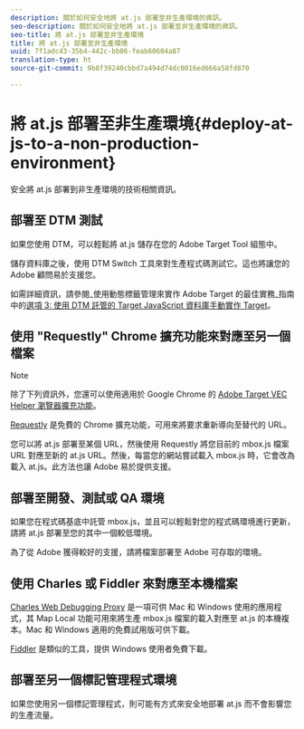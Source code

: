 ```yaml
---
description: 關於如何安全地將 at.js 部署至非生產環境的資訊。
seo-description: 關於如何安全地將 at.js 部署至非生產環境的資訊。
seo-title: 將 at.js 部署至非生產環境
title: 將 at.js 部署至非生產環境
uuid: 7f1adc43-35b4-442c-bb06-feab60604a87
translation-type: ht
source-git-commit: 9b8f39240cbbd7a494d74dc0016ed666a58fd870

---
```



# 將 at.js 部署至非生產環境{#deploy-at-js-to-a-non-production-environment}

安全將 at.js 部署到非生產環境的技術相關資訊。

## 部署至 DTM 測試

如果您使用 DTM，可以輕鬆將 at.js 儲存在您的 Adobe Target Tool 組態中。

儲存資料庫之後，使用 DTM Switch 工具來對生產程式碼測試它。這也將讓您的 Adobe 顧問易於支援您。

如需詳細資訊，請參閱_使用動態標籤管理來實作 Adobe Target 的最佳實務_指南中的[選項 3: 使用 DTM 託管的 Target JavaScript 資料庫手動實作 Target](https://marketing.adobe.com/resources/help/en_US/dtm/target/t_implementing-target-manually-js-hosted-dtm.html)。

## 使用 &quot;Requestly&quot; Chrome 擴充功能來對應至另一個檔案

>[!NOTE]
>
>除了下列資訊外，您還可以使用適用於 Google Chrome 的 [Adobe Target VEC Helper 瀏覽器擴充功能](/help/c-experiences/c-visual-experience-composer/r-troubleshoot-composer/vec-helper-browser-extension.md)。

[Requestly](https://chrome.google.com/webstore/detail/requestly-redirect-url-mo/mdnleldcmiljblolnjhpnblkcekpdkpa?hl=tw) 是免費的 Chrome 擴充功能，可用來將要求重新導向至替代的 URL。

您可以將 at.js 部署至某個 URL，然後使用 Requestly 將您目前的 mbox.js 檔案 URL 對應至新的 at.js URL。然後，每當您的網站嘗試載入 mbox.js 時，它會改為載入 at.js。此方法也讓 Adobe 易於提供支援。

## 部署至開發、測試或 QA 環境

如果您在程式碼基底中託管 mbox.js，並且可以輕鬆對您的程式碼環境進行更新，請將 at.js 部署至您的其中一個較低環境。

為了從 Adobe 獲得較好的支援，請將檔案部署至 Adobe 可存取的環境。

## 使用 Charles 或 Fiddler 來對應至本機檔案

[Charles Web Debugging Proxy](https://www.charlesproxy.com/) 是一項可供 Mac 和 Windows 使用的應用程式，其 Map Local 功能可用來將生產 mbox.js 檔案的載入對應至 at.js 的本機複本。Mac 和 Windows 適用的免費試用版可供下載。

[Fiddler](https://www.telerik.com/fiddler) 是類似的工具，提供 Windows 使用者免費下載。

## 部署至另一個標記管理程式環境

如果您使用另一個標記管理程式，則可能有方式來安全地部署 at.js 而不會影響您的生產流量。
